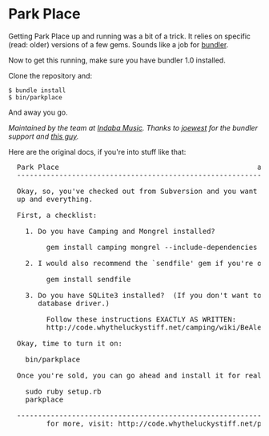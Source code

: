 
Park Place
=======================

Getting Park Place up and running was a bit of a trick. 
It relies on specific (read: older) versions of a few gems. 
Sounds like a job for [bundler](http://gembundler.com/).

Now to get this running, make sure you have bundler 1.0 installed. 

Clone the repository and:

    $ bundle install
    $ bin/parkplace

And away you go.

*Maintained by the team at [Indaba Music](http://www.indabamusic.com). 
Thanks to [joewest](https://github.com/joewest) for the bundler support and 
[this guy](http://d.hatena.ne.jp/rabbit2go/20100427/1272376003).*

Here are the original docs, if you're into stuff like that:

<pre>
  Park Place                                               an Amazon-S3 clone
  ---------------------------------------------------------------------------

  Okay, so, you've checked out from Subversion and you want to get this suckr
  up and everything.

  First, a checklist:

    1. Do you have Camping and Mongrel installed?

         gem install camping mongrel --include-dependencies

    2. I would also recommend the `sendfile' gem if you're on non-Windows.

         gem install sendfile

    3. Do you have SQLite3 installed?  (If you don't want to mess with the
       database driver.)

         Follow these instructions EXACTLY AS WRITTEN:
         http://code.whytheluckystiff.net/camping/wiki/BeAlertWhenOnSqlite3

  Okay, time to turn it on:

    bin/parkplace

  Once you're sold, you can go ahead and install it for reals:

    sudo ruby setup.rb
    parkplace

  ---------------------------------------------------------------------------
         for more, visit: http://code.whytheluckystiff.net/parkplace
</pre>
